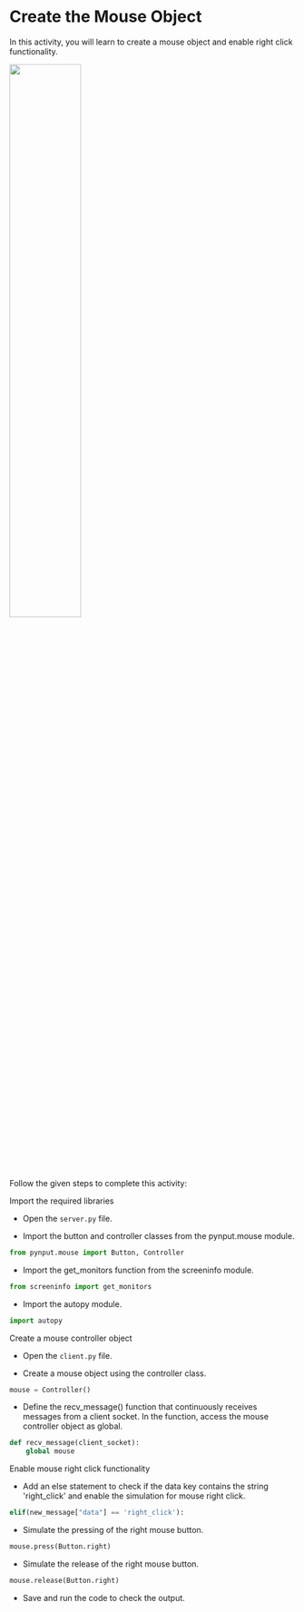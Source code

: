 Create the Mouse Object
===========================


In this activity, you will learn to create a mouse object and enable right click functionality.

<img src= "https://s3.amazonaws.com/media-p.slid.es/uploads/2071954/images/10926089/Slide_25.gif" width = "50%" height = "auto">


Follow the given steps to complete this activity:


Import the required libraries
* Open the `server.py` file.


* Import the button and controller classes from the pynput.mouse module.
~~~python
from pynput.mouse import Button, Controller
~~~


* Import the get_monitors function from the screeninfo module.
~~~python
from screeninfo import get_monitors
~~~


* Import the autopy module.
~~~python
import autopy
~~~


Create a mouse controller object
* Open the `client.py` file.


* Create a mouse object using the controller class.
~~~python
mouse = Controller()
~~~


* Define the recv_message() function that continuously receives messages from a client socket. In the function, access the mouse controller object as global.
~~~python
def recv_message(client_socket):
    global mouse
~~~




Enable mouse right click functionality


* Add an else statement to check if the data key contains the string 'right_click' and enable the simulation for mouse right click.
~~~python
elif(new_message["data"] == 'right_click'):
~~~


* Simulate the pressing of the right mouse button.
~~~python
mouse.press(Button.right)
~~~


* Simulate the release of the right mouse button.
~~~python
mouse.release(Button.right)
~~~


* Save and run the code to check the output.
